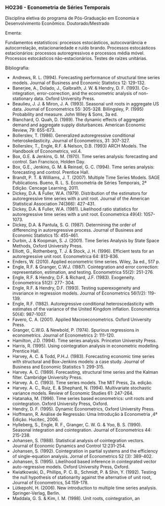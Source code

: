 ### HO236 - Econometria de Séries Temporais

Disciplina eletiva do programa de Pós-Graduação em Economia e Desenvolvimento Econômico.
Doutorado/Mestrado 

Ementa:

Fundamentos estatísticos: processos estocásticos, autocovariância e autocorrelação, estacionariedade e ruído brando. Processos estocásticos estacionários: processos autoregressivos e processos média móvel. Processos estocásticos não-estacionários. Testes de raízes unitárias. 

Bibliografia:

- Andrews, R. L. (1994). Forecasting performance of structural time series models. Journal of Business and Economic Statistics 12: 129-132.
- Banerjee, A., Dolado, J., Galbraith, J. W. & Hendry, D. F. (1993). Co-integration, error-correction, and the econometric analysis of non-stationary data. Oxford University Press.
- Beaulieu, J. J. & Miron, J. A. (1993). Seasonal unit roots in aggregate US data. Journal of Econometrics 55: 305-328. Billingsley, P. (1995) Probability and measure. John Wiley & Sons, 3a ed.
- Blanchard, O. Quah, D. (1989). The dynamic effects of aggregate demand and aggregate supply disturbances. American Economic Review, 79: 655-673.
- Bollerslev, T. (1986). Generalized autoregressive conditional heteroskedasticity. Journal of Econometrics, 31: 307-327.
- Bollerslev, T., Engle, R.F. & Nelson, D.B. (1993) ARCH Models. The Handbook of Econometrics, vol.4.
- Box, G.E. & Jenkins, G. M. (1970). Time series analysis: forecasting and control. San Francisco, Holden Day.
- Box, G.E., Jenkins, G. M. & Reinsel, G. C. (1994). Time series analysis: forecasting and control. Prentice Hall.
- Brandt, P. T. & Williams, J. T. (2007). Multiple Time Series Models. SAGE Publications. Bueno, R. L. S. Econometria de Séries Temporais, 2ª Edição. Cencage Learning, 2011.
- Dickey, D.A. & Fuller, W.A. (1979). Distribution of the estimators for autoregressive time series with a unit root. Journal of the American Statistical Association 74(366): 427-431.
- Dickey, D.A. & Fuller, W.A. (1981). Likelihood ratio statistics for autoregressive time series with a unit root. Econometrica 49(4): 1057-1073.
- Dickey, D.A. & Pantula, S. G. (1987). Determining the order of differencing in autoregressive process. Journal of Business and Economic Statistics 15: 455-461.
- Durbin, J. & Koopman, S. J. (2001). Time Series Analysis by State Space Methods, Oxford University Press.
- Elliott, G., Rothenberg, T. J. & Stock, J. H. (1996). Efficient tests for an autoregressive unit root. Econometrica 64: 813-836.
- Enders, W. (2010). Applied econometric time series. Wiley, 3a ed., 517 p.
- Engle, R.F. & Granger, C.W.J. (1987). Cointegration and error correction: representation, estimation, and testing. Econometrica 55(2): 251-276.
- Engle, R.F. & Hendry, D.F. & Richard, J.F. (1983). Exogeneity. Econometrica 51(2): 277- 304.
- Engle, R.F. & Hendry, D.F. (1993). Testing superexogeneity and invariance in regression models. Journal of Econometrics 56(1/2): 119-139.
- Engle, R.F. (1982). Autoregressive conditional heteroscedasticity with estimates of the variance of the United Kingdom inflation. Econometrica 50(4): 987-1007.
- Favero, C. A. (2001). Applied Macroeconometrics. Oxford University Press.
- Granger, C.W.G. & Newbold, P. (1974). Spurious regressions in econometrics. Journal of Econometrics 2: 111-120.
- Hamilton, J.D. (1994). Time series analysis. Princeton University Press.
- Harris, R. (1995). Using cointegration analysis in econometric modelling. Prentice Hall.
- Harvey, A. C. & Todd, P.H.J. (1983). Forecasting economic time series with structural and Box-Jenkins models: a case study. Journal of Business and Economic Statistics 1: 299-315.
- Harvey. A. C. (1989). Forecasting, structural time series and the Kalman filter. Cambridge University Press.
- Harvey. A. C. (1993). Time series models. The MIT Press, 2a. edição.
- Harvey. A. C., Ruiz, E. & Shephard, N. (1994). Multivariate stochastic variance models. Review of Economic Studies 61: 247-264.
- Hatanaka, M. (1996). Time series based econometrics: unit roots and cointegration. Oxford University Press, Oxford.
- Hendry, D. F. (1995). Dynamic Econometrics, Oxford University Press.
- Hoffmann, R. Análise de Regressão: Uma Introdução à Econometria ,4ª Edição. Hucitec, 2006.
- Hylleberg, S., Engle, R. F., Granger, C. W. G. & Yoo, B. S. (1990). Seasonal integration and cointegration. Journal of Econometrics 44: 215-238.
- Johansen, S. (1988). Statistical analysis of cointegration vectors. Journal of Economic Dynamics and Control 12:231-254.
- Johansen, S. (1992). Cointegration in partial systems and the efficiency of single-equation analysis. Jornal of Econometrics 52 (3): 389-402.
- Johansen, S. (1995). Likelihood based inference in cointegrated vector auto-regressive models. Oxford University Press, Oxford.
- Kwiatkowski, D., Phillips, P. C. B., Schmidt, P. & Shin, Y. (1992). Testing the null hypothesis of stationarity against the alternative of unit root, Journal of Econometrics, 54:159-178.
- Lütkepohl, H. (2006). New introduction to multiple time series analysis. Springer-Verlag, Berlin.
- Maddala, G. S. & Kim, I. M. (1998). Unit roots, cointegration, an
